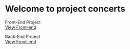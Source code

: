 
<h1 color="red">Welcome to project concerts</h1>

<p>Front-End Project
<br />
<a href="https://manjon2000.github.io/Template-conciertos/">View Front-end</a>
</p>


<p>Back-End Project
<br />
<a href="https://proyectoyourgroup.jordiserrano.es/">View Front-end</a>
</p>



